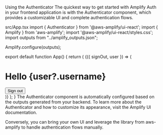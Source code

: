 Using the Authenticator
The quickest way to get started with Amplify Auth in your frontend application is with the Authenticator component, which provides a customizable UI and complete authentication flows.

src/App.tsx
import { Authenticator } from '@aws-amplify/ui-react';
import { Amplify } from 'aws-amplify';
import '@aws-amplify/ui-react/styles.css';
import outputs from "../amplify_outputs.json";

Amplify.configure(outputs);

export default function App() {
  return (
    <Authenticator>
      {({ signOut, user }) => (
        <main>
          <h1>Hello {user?.username}</h1>
          <button onClick={signOut}>Sign out</button>
        </main>
      )}
    </Authenticator>
  );
}
The Authenticator component is automatically configured based on the outputs generated from your backend. To learn more about the Authenticator and how to customize its appearance, visit the Amplify UI documentation.

Conversely, you can bring your own UI and leverage the library from aws-amplify to handle authentication flows manually.